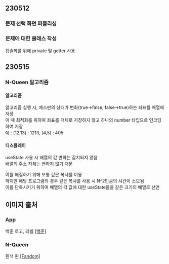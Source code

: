 ## 230512

### 문제 선택 화면 퍼블리싱

### 문제에 대한 클래스 작성

캡슐화를 위해 private 및 getter 사용

## 230515

### N-Queen 알고리즘

#### 알고리즘 
알고리즘 실행 시, 체스판의 상태가 변화(true->false, false->true)하는 좌표를 배열에 저장  
이 때 최적화를 위하여 좌표를 객체로 저장하지 않고 하나의 number 타입으로 인코딩하여 저장  
예 : (12,13) : 1213, (4,5) : 405  

#### 디스플레이
useState 사용 시 배열의 값 변화는 감지되지 않음  
배열의 주소 자체는 변하지 않기 때문  

이를 해결하기 위해 보통 깊은 복사를 이용  
하지만 해당 프로그램의 경우 깊은 복사를 사용 시 N^2만큼의 시간이 소모됨  
이를 단축시키기 위하여 배열의 각 값에 대한 useState들을 같은 크기의 배열로 선언  


## 이미지 출처

### App

백준 로고, 레벨 [[백준]](https://www.acmicpc.net/problemset)

### N-Queen

흰색 퀸 [[Fandom]](https://chess.fandom.com/wiki/Queen)
